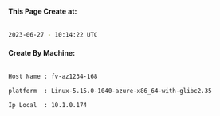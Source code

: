 
   
#### This Page Create at:

```bash

2023-06-27 - 10:14:22 UTC

```

#### Create By Machine:

```bash

Host Name : fv-az1234-168

platform  : Linux-5.15.0-1040-azure-x86_64-with-glibc2.35

Ip Local  : 10.1.0.174

```

